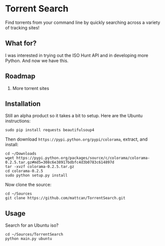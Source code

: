 # Torrent Search

Find torrents from your command line by quickly searching across a variety of tracking sites!

## What for?

I was interested in trying out the ISO Hunt API and
in developing more Python. And now we have this.

## Roadmap

1. More torrent sites

## Installation

Still an alpha product so it takes a bit to setup. Here are the
Ubuntu instructions:
~~~
sudo pip install requests beautifulsoup4
~~~

Then download `https://pypi.python.org/pypi/colorama`, extract, and install:
~~~
cd ~/Downloads
wget https://pypi.python.org/packages/source/c/colorama/colorama-0.2.5.tar.gz#md5=308c6e38917bdbfc4d3b0783c614897d
tar -xvzf colorama-0.2.5.tar.gz
cd colorama-0.2.5
sudo python setup.py install
~~~

Now clone the source:
~~~
cd ~/Sources
git clone https://github.com/mattcan/TorrentSearch.git
~~~

## Usage

Search for an Ubuntu iso?
~~~
cd ~/Sources/TorrentSearch
python main.py ubuntu
~~~
